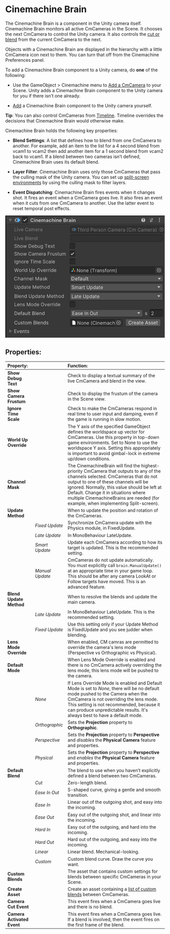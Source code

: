 # Cinemachine Brain

The Cinemachine Brain is a component in the Unity camera itself. Cinemachine Brain monitors all active CmCameras in the Scene. It chooses the next CmCamera to control the Unity camera. It also controls the [cut or blend](CinemachineBlending.md) from the current CmCamera to the next.

Objects with a Cinemachine Brain are displayed in the hierarchy with a little CmCamera icon next to them.  You can turn that off from the Cinemachine Preferences panel.

To add a Cinemachine Brain component to a Unity camera, do __one__ of the following:

* Use the GameObject > Cinemachine menu to [Add a CmCamera](CinemachineSetUpVCam.md) to your Scene. Unity adds a Cinemachine Brain component to the Unity camera for you if there isn’t one already.

* [Add](https://docs.unity3d.com/Manual/UsingComponents.html) a Cinemachine Brain component to the Unity camera yourself.

**Tip**: You can also control CmCameras from [Timeline](CinemachineTimeline.md). Timeline overrides the decisions that Cinemachine Brain would otherwise make.

Cinemachine Brain holds the following key properties:

* __Blend Settings__: A list that defines how to blend from one CmCamera to another.  For example, add an item to the list for a 4 second blend from vcam1 to vcam2 then add another item for a 1 second blend from vcam2 back to vcam1. If a blend between two cameras isn’t defined, Cinemachine Brain uses its default blend.

* __Layer Filter__:  Cinemachine Brain uses only those CmCameras that pass the culling mask of the Unity camera.  You can set up [split-screen environments](CinemachineMultipleCameras.md) by using the culling mask to filter layers.

* __Event Dispatching__:  Cinemachine Brain fires events when it changes shot. It fires an event when a CmCamera goes live. It also fires an event when it cuts from one CmCamera to another. Use the latter event to reset temporal post effects.

![Cinemachine Brain, a component in the Unity camera](images/CinemachineBrainInspector.png)

## Properties:

| **Property:** || **Function:** |
|:---|:---|:---|
| __Show Debug Text__ || Check to display a textual summary of the live CmCamera and blend in the view. |
| __Show Camera Frustum__ || Check to display the frustum of the camera in the Scene view. |
| __Ignore Time Scale__ || Check to make the CmCameras respond in real time to user input and damping, even if the game is running in slow motion. |
| __World Up Override__ || The Y axis of the specified GameObject defines the worldspace up vector for CmCameras. Use this property in top-down game environments. Set to None to use the worldspace Y axis. Setting this appropriately is important to avoid gimbal-lock in extreme up/down conditions. |
| __Channel Mask__ || The CinemachineBrain will find the highest-priority CmCamera that outputs to any of the channels selected. CmCameras that do not output to one of these channels will be ignored.  Normally, this value should be left at Default.  Change it in situations where multiple CinemachineBrains are needed (for example, when implementing Split-screen). |
| __Update Method__ || When to update the position and rotation of the CmCameras.  |
| | _Fixed Update_ | Synchronize CmCamera update with the Physics module, in FixedUpdate. |
| | _Late Update_ | In MonoBehaviour LateUpdate. |
| | _Smart Update_ | Update each CmCamera according to how its target is updated. This is the recommended setting. |
| | _Manual Update_ | CmCameras do not update automatically.  You must explicitly call `brain.ManualUpdate()` at an appropriate time in your game loop.  This should be after any camera LookAt or Follow targets have moved.  This is an advanced feature. |
| __Blend Update Method__ || When to resolve the blends and update the main camera.  |
| | _Late Update_ | In MonoBehaviour LateUpdate. This is the recommended setting. |
| | _Fixed Update_ | Use this setting only if your Update Method is FixedUpdate and you see judder when blending. |
| __Lens Mode Override__ || When enabled, CM camras are permitted to override the camera's lens mode (Perspective vs Orthographic vs Physical).  |
| __Default Mode__ || When Lens Mode Override is enabled and there is no CmCamera actively overriding the lens mode, this lens mode will be pushed to the camera. |
| | _None_ | If Lens Override Mode is enabled and Default Mode is set to _None_, there will be no default mode pushed to the Camera when the CmCamera is not overriding the lens mode.  This setting is not recommended, because it can produce unpredictable results.  It's always best to have a default mode. |
| | _Orthographic_ | Sets the __Projection__ property to __Orthographic__. |
| | _Perspective_ | Sets the __Projection__ property to __Perspective__ and *disables* the __Physical Camera__ feature and properties. |
| | _Physical_ | Sets the __Projection__ property to __Perspective__ and *enables* the __Physical Camera__ feature and properties. |
| __Default Blend__ || The blend to use when you haven’t explicitly defined a blend between two CmCameras. |
| | _Cut_ | Zero-length blend. |
| | _Ease In Out_ | S-shaped curve, giving a gentle and smooth transition. |
| | _Ease In_ | Linear out of the outgoing shot, and easy into the incoming. |
| | _Ease Out_ | Easy out of the outgoing shot, and linear into the incoming. |
| | _Hard In_ | Easy out of the outgoing, and hard into the incoming. |
| | _Hard Out_ | Hard out of the outgoing, and easy into the incoming. |
| | _Linear_ | Linear blend. Mechanical-looking. |
| | _Custom_ | Custom blend curve. Draw the curve you want. |
| __Custom Blends__ || The asset that contains custom settings for blends between specific CmCameras in your Scene. |
| __Create Asset__ || Create an asset containing a [list of custom blends](CinemachineBlending.md) between CmCameras.  |
| __Camera Cut Event__ || This event fires when a CmCamera goes live and there is no blend.  |
| __Camera Activated Event__ || This event fires when a CmCamera goes live. If a blend is involved, then the event fires on the first frame of the blend. |

